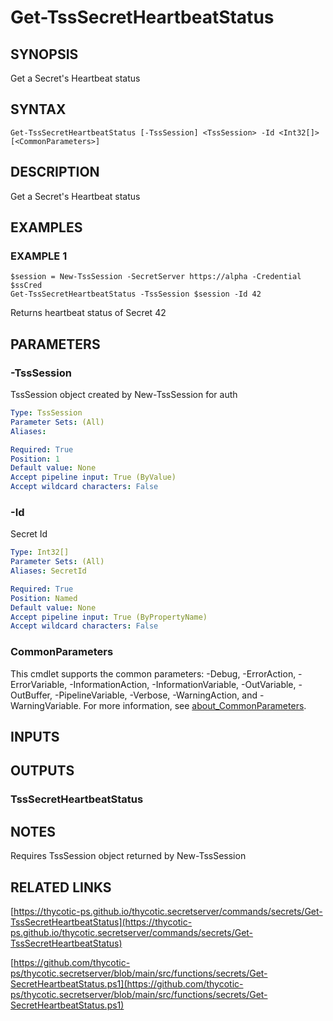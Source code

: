# Get-TssSecretHeartbeatStatus

## SYNOPSIS
Get a Secret's Heartbeat status

## SYNTAX

```
Get-TssSecretHeartbeatStatus [-TssSession] <TssSession> -Id <Int32[]> [<CommonParameters>]
```

## DESCRIPTION
Get a Secret's Heartbeat status

## EXAMPLES

### EXAMPLE 1
```
$session = New-TssSession -SecretServer https://alpha -Credential $ssCred
Get-TssSecretHeartbeatStatus -TssSession $session -Id 42
```

Returns heartbeat status of Secret 42

## PARAMETERS

### -TssSession
TssSession object created by New-TssSession for auth

```yaml
Type: TssSession
Parameter Sets: (All)
Aliases:

Required: True
Position: 1
Default value: None
Accept pipeline input: True (ByValue)
Accept wildcard characters: False
```

### -Id
Secret Id

```yaml
Type: Int32[]
Parameter Sets: (All)
Aliases: SecretId

Required: True
Position: Named
Default value: None
Accept pipeline input: True (ByPropertyName)
Accept wildcard characters: False
```

### CommonParameters
This cmdlet supports the common parameters: -Debug, -ErrorAction, -ErrorVariable, -InformationAction, -InformationVariable, -OutVariable, -OutBuffer, -PipelineVariable, -Verbose, -WarningAction, and -WarningVariable. For more information, see [about_CommonParameters](http://go.microsoft.com/fwlink/?LinkID=113216).

## INPUTS

## OUTPUTS

### TssSecretHeartbeatStatus
## NOTES
Requires TssSession object returned by New-TssSession

## RELATED LINKS

[https://thycotic-ps.github.io/thycotic.secretserver/commands/secrets/Get-TssSecretHeartbeatStatus](https://thycotic-ps.github.io/thycotic.secretserver/commands/secrets/Get-TssSecretHeartbeatStatus)

[https://github.com/thycotic-ps/thycotic.secretserver/blob/main/src/functions/secrets/Get-SecretHeartbeatStatus.ps1](https://github.com/thycotic-ps/thycotic.secretserver/blob/main/src/functions/secrets/Get-SecretHeartbeatStatus.ps1)

